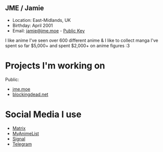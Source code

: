 ## JME / Jamie
+ Location: East-Midlands, UK
+ Birthday: April 2001
+ Email: jamie@jme.moe - [Public Key](https://jme.moe/contact)

I like anime I've seen over 600 different anime & I like to collect manga I've spent so far $5,000+ and spent $2,000+ on anime figures :3

# Projects I'm working on
Public:
+ [jme.moe](https://jme.moe)
+ [blockingdead.net](https://blockingdead.net)

# Social Media I use
+ [Matrix](https://matrix.to/#/@jmemoe:matrix.org)
+ [MyAnimeList](https://myanimelist.net/profile/jme-moe)
+ [Signal](https://signal.me/#eu/cyiuF2jguBK+fnX+MW84gDMR5b2XhyP08wkj0Y0tw2hoX0Q/QsRLrIGvHwfHbBZT")
+ [Telegram](https://t.me/jmemoe)
